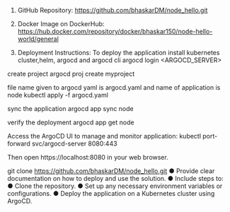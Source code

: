 1. GitHub Repository: https://github.com/bhaskarDM/node_hello.git

2. Docker Image on DockerHub: https://hub.docker.com/repository/docker/bhaskar150/node-hello-world/general

3. Deployment Instructions:
To deploy the application install kubernetes cluster,helm, argocd and argocd cli
argocd login <ARGOCD_SERVER>

create project
argocd proj create myproject

file name given to argocd yaml is argocd.yaml and name of application is node
kubectl apply -f argocd.yaml

sync the application
argocd app sync node

verify the deployment
argocd app get node

Access the ArgoCD UI to manage and monitor application:
kubectl port-forward svc/argocd-server 8080:443

Then open https://localhost:8080 in your web browser.




git clone https://github.com/bhaskarDM/node_hello.git
● Provide clear documentation on how to deploy and use the solution.
● Include steps to:
● Clone the repository.
● Set up any necessary environment variables or configurations.
● Deploy the application on a Kubernetes cluster using ArgoCD.